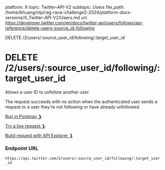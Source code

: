 platform: X
topic: Twitter-API-V2
subtopic: Users
file_path: /home/bhuang/nlp/rag-race-challenge2-2024/platform-docs-versions/X_Twitter-API-V2/Users.md
url: https://developer.twitter.com/en/docs/twitter-api/users/follows/api-reference/delete-users-source_id-following

DELETE /2/users/:source\_user\_id/following/:target\_user\_id

# DELETE /2/users/:source\_user\_id/following/:target\_user\_id

Allows a user ID to unfollow another user.  
  
The request succeeds with no action when the authenticated user sends a request to a user they're not following or have already unfollowed.

[Run in Postman ❯](https://t.co/twitter-api-postman) 

[Try a live request ❯](https://oauth-playground.glitch.me/?id=usersIdUnfollow&params=%28%27query%21%28%29%7Ebody%21%28%29%7Epath%21%28%21source*6253282%27%2C%21target*2244994945%27%29%29*_user_id%21%27%01*_) 

[Build request with API Explorer ❯](https://developer.twitter.com/apitools/api?endpoint=%2F2%2Fusers%2F%7Bsource_user_id%7D%2Ffollowing%2F%7Btarget_user_id%7D&method=delete) 

### Endpoint URL

`https://api.twitter.com/2/users/:source_user_id/following/:target_user_id`